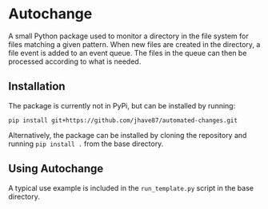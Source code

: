 # Autochange
A small Python package used to monitor a directory in the file system for files matching a given pattern.
When new files are created in the directory, a file event is added to an event queue. The files in the queue
can then be processed according to what is needed.

## Installation
The package is currently not in PyPi, but can be installed by running:

```pip install git+https://github.com/jhave87/automated-changes.git```

Alternatively, the package can be installed by cloning the repository and running `pip install .` from the base directory.

## Using Autochange
A typical use example is included in the `run_template.py` script in the base directory.